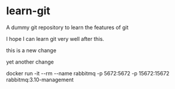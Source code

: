 # learn-git
A dummy git repository to learn the features of git

I hope I can learn git very well after this.

this is a new change

yet another change

docker run -it --rm --name rabbitmq -p 5672:5672 -p 15672:15672 rabbitmq:3.10-management